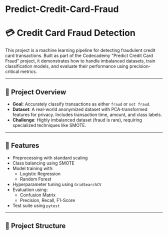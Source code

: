 # Predict-Credit-Card-Fraud
# 💳 Credit Card Fraud Detection

This project is a machine learning pipeline for detecting fraudulent credit card transactions. Built as part of the Codecademy "Predict Credit Card Fraud" project, it demonstrates how to handle imbalanced datasets, train classification models, and evaluate their performance using precision-critical metrics.

---

## 🚀 Project Overview

- **Goal**: Accurately classify transactions as either `fraud` or `not fraud`.
- **Dataset**: A real-world anonymized dataset with PCA-transformed features for privacy. Includes transaction time, amount, and class labels.
- **Challenge**: Highly imbalanced dataset (fraud is rare), requiring specialized techniques like SMOTE.

---

## 🧠 Features

- Preprocessing with standard scaling
- Class balancing using SMOTE
- Model training with:
  - Logistic Regression
  - Random Forest
- Hyperparameter tuning using `GridSearchCV`
- Evaluation using:
  - Confusion Matrix
  - Precision, Recall, F1-Score
- Test suite using `pytest`

---

## 📁 Project Structure

